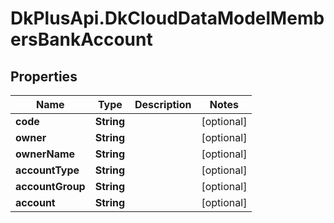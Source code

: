 # DkPlusApi.DkCloudDataModelMembersBankAccount

## Properties
Name | Type | Description | Notes
------------ | ------------- | ------------- | -------------
**code** | **String** |  | [optional] 
**owner** | **String** |  | [optional] 
**ownerName** | **String** |  | [optional] 
**accountType** | **String** |  | [optional] 
**accountGroup** | **String** |  | [optional] 
**account** | **String** |  | [optional] 


